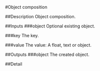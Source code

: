 #Object composition

##Description
Object composition.

##Inputs
###object
Optional existing object.

###key
The key.

###value
The value: A float, text or object.

##Outputs
###object
The created object.

##Detail

